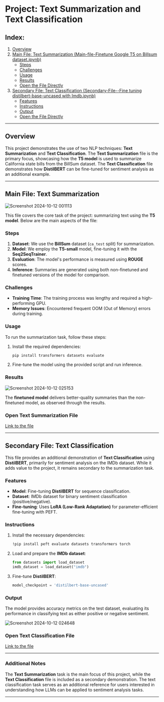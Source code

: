 
# Project: Text Summarization and Text Classification

## Index:
1. [Overview](#overview)
2. [Main File: Text Summarization (Main-file-Finetune Google T5 on Billsum dataset.ipynb)](#main-file-text-summarization)
   - [Steps](#steps)
   - [Challenges](#challenges)
   - [Usage](#usage)
   - [Results](#results)
   - [Open the File Directly](#open-text-summarization-file)
3. [Secondary File: Text Classification (Secondary-File--Fine tuning  distilbert-base-uncased with Imdb.ipynb)](#secondary-file-text-classification)
   - [Features](#features)
   - [Instructions](#instructions)
   - [Output](#output)
   - [Open the File Directly](#open-text-classification-file)

---

## Overview

This project demonstrates the use of two NLP techniques: **Text Summarization** and **Text Classification**. The **Text Summarization** file is the primary focus, showcasing how the **T5 model** is used to summarize California state bills from the BillSum dataset. The **Text Classification** file demonstrates how **DistilBERT** can be fine-tuned for sentiment analysis as an additional example.

---

## Main File: Text Summarization

![Screenshot 2024-10-12 001113](https://github.com/user-attachments/assets/05541343-8c4f-4281-ba37-ef8e58fedd47)

This file covers the core task of the project: summarizing text using the **T5 model**. Below are the main aspects of the file:

### Steps

1. **Dataset**: We use the **BillSum** dataset (`ca_test` split) for summarization.
2. **Model**: We employ the **T5-small** model, fine-tuning it with the **Seq2SeqTrainer**.
3. **Evaluation**: The model's performance is measured using **ROUGE** scores.
4. **Inference**: Summaries are generated using both non-finetuned and finetuned versions of the model for comparison.

### Challenges

- **Training Time**: The training process was lengthy and required a high-performing GPU.
- **Memory Issues**: Encountered frequent OOM (Out of Memory) errors during training.

### Usage

To run the summarization task, follow these steps:

1. Install the required dependencies:
   ```bash
   pip install transformers datasets evaluate
   ```
2. Fine-tune the model using the provided script and run inference.

### Results

![Screenshot 2024-10-12 025153](https://github.com/user-attachments/assets/932df9b6-f8c2-45aa-b3b3-7b9179b459d1)

The **finetuned model** delivers better-quality summaries than the non-finetuned model, as observed through the results.

### Open Text Summarization File
[Link to the file](#) <!-- Add the actual link to your GitHub file here -->

---

## Secondary File: Text Classification

This file provides an additional demonstration of **Text Classification** using **DistilBERT**, primarily for sentiment analysis on the IMDb dataset. While it adds value to the project, it remains secondary to the summarization task.

### Features

- **Model**: Fine-tuning **DistilBERT** for sequence classification.
- **Dataset**: IMDb dataset for binary sentiment classification (positive/negative).
- **Fine-tuning**: Uses **LoRA (Low-Rank Adaptation)** for parameter-efficient fine-tuning with PEFT.

### Instructions

1. Install the necessary dependencies:
   ```bash
   !pip install peft evaluate datasets transformers torch
   ```
2. Load and prepare the **IMDb dataset**:
   ```python
   from datasets import load_dataset
   imdb_dataset = load_dataset("imdb")
   ```
3. Fine-tune **DistilBERT**:
   ```python
   model_checkpoint = 'distilbert-base-uncased'
   ```

### Output

The model provides accuracy metrics on the test dataset, evaluating its performance in classifying text as either positive or negative sentiment.

![Screenshot 2024-10-12 024648](https://github.com/user-attachments/assets/7a4ae42c-d7ef-4a79-b1b4-bd9284806854)

### Open Text Classification File
[Link to the file](#) <!-- Add the actual link to your GitHub file here -->

---

### Additional Notes

The **Text Summarization** task is the main focus of this project, while the **Text Classification** file is included as a secondary demonstration. The text classification task serves as an additional reference for users interested in understanding how LLMs can be applied to sentiment analysis tasks.

---
